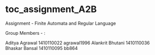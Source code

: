 # toc_assignment_A2B

Assignment - Finite Automata and Regular Language

Group Members - : 

Aditya Agrawal 1410110022 agrawal1996
Alankrit Bhutani 1410110036 
Bhaskar Bansal 1410110095 bb864
